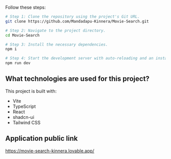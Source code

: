 
Follow these steps:

```sh
# Step 1: Clone the repository using the project's Git URL.
git clone https://github.com/Mandadapu-Kinnera/Movie-Search.git

# Step 2: Navigate to the project directory.
cd Movie-Search

# Step 3: Install the necessary dependencies.
npm i

# Step 4: Start the development server with auto-reloading and an instant preview.
npm run dev
```


## What technologies are used for this project?

This project is built with:

- Vite
- TypeScript
- React
- shadcn-ui
- Tailwind CSS


## Application public link
https://movie-search-kinnera.lovable.app/




